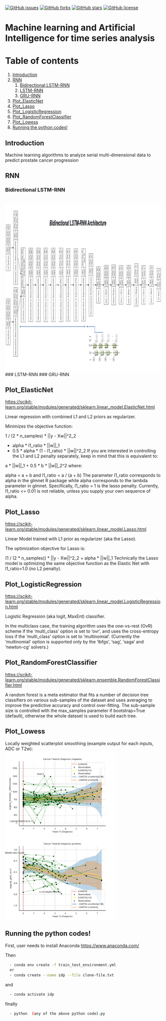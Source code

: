 
[![GitHub issues](https://img.shields.io/github/issues/kbronik2017/Machine_Learning_Cancer_Research_UCL)](https://github.com/kbronik2017/Machine_Learning_Cancer_Research_UCL/issues)
[![GitHub forks](https://img.shields.io/github/forks/kbronik2017/Machine_Learning_Cancer_Research_UCL)](https://github.com/kbronik2017/Machine_Learning_Cancer_Research_UCL/network)
[![GitHub stars](https://img.shields.io/github/stars/kbronik2017/Machine_Learning_Cancer_Research_UCL)](https://github.com/kbronik2017/Machine_Learning_Cancer_Research_UCL/stargazers)
[![GitHub license](https://img.shields.io/github/license/kbronik2017/Machine_Learning_Cancer_Research_UCL)](https://github.com/kbronik2017/Machine_Learning_Cancer_Research_UCL/blob/master/LICENSE)

# Machine learning and Artificial Intelligence for time series analysis


# Table of contents
1. [Introduction](#introduction)
2. [RNN](#paragraph1)
    1. [Bidirectional LSTM-RNN](#subparagraph1)
    2. [LSTM-RNN](#subparagraph2)
    3. [GRU-RNN](#subparagraph3)
3. [Plot_ElasticNet](#paragraph2)
4. [Plot_Lasso](#paragraph3)
5. [Plot_LogisticRegression](#paragraph4)
6. [Plot_RandomForestClassifier](#paragraph5)
7. [Plot_Lowess](#paragraph6)
8. [Running the python codes!](#paragraph7)

## Introduction <a name="introduction"></a>

Machine learning algorithms to analyze serial multi-dimensional data to predict prostate cancer progression

## RNN <a name="paragraph1"></a>

### Bidirectional LSTM-RNN <a name="subparagraph1"></a>
<br>
 <img height="540" src="images/Bidirectional_LSTM_RNN.jpg"/>
</br>
### LSTM-RNN <a name="subparagraph2"></a>
### GRU-RNN <a name="subparagraph3"></a>

## Plot_ElasticNet <a name="paragraph2"></a>

https://scikit-learn.org/stable/modules/generated/sklearn.linear_model.ElasticNet.html

Linear regression with combined L1 and L2 priors as regularizer.

Minimizes the objective function:

1 / (2 * n_samples) * ||y - Xw||^2_2
+ alpha * l1_ratio * ||w||_1
+ 0.5 * alpha * (1 - l1_ratio) * ||w||^2_2
If you are interested in controlling the L1 and L2 penalty separately, keep in mind that this is equivalent to:

a * ||w||_1 + 0.5 * b * ||w||_2^2
where:

alpha = a + b and l1_ratio = a / (a + b)
The parameter l1_ratio corresponds to alpha in the glmnet R package while alpha corresponds to the lambda parameter in glmnet. Specifically, l1_ratio = 1 is the lasso penalty. Currently, l1_ratio <= 0.01 is not reliable, unless you supply your own sequence of alpha.


## Plot_Lasso <a name="paragraph3"></a>

https://scikit-learn.org/stable/modules/generated/sklearn.linear_model.Lasso.html

Linear Model trained with L1 prior as regularizer (aka the Lasso).

The optimization objective for Lasso is:

(1 / (2 * n_samples)) * ||y - Xw||^2_2 + alpha * ||w||_1
Technically the Lasso model is optimizing the same objective function as the Elastic Net with l1_ratio=1.0 (no L2 penalty).

## Plot_LogisticRegression <a name="paragraph4"></a>

https://scikit-learn.org/stable/modules/generated/sklearn.linear_model.LogisticRegression.html

Logistic Regression (aka logit, MaxEnt) classifier.

In the multiclass case, the training algorithm uses the one-vs-rest (OvR) scheme if the ‘multi_class’ option is set to ‘ovr’, and uses the cross-entropy loss if the ‘multi_class’ option is set to ‘multinomial’. (Currently the ‘multinomial’ option is supported only by the ‘lbfgs’, ‘sag’, ‘saga’ and ‘newton-cg’ solvers.)

## Plot_RandomForestClassifier <a name="paragraph5"></a>

https://scikit-learn.org/stable/modules/generated/sklearn.ensemble.RandomForestClassifier.html

A random forest is a meta estimator that fits a number of decision tree classifiers on various sub-samples of the dataset and uses averaging to improve the predictive accuracy and control over-fitting. The sub-sample size is controlled with the max_samples parameter if bootstrap=True (default), otherwise the whole dataset is used to build each tree.

## Plot_Lowess <a name="paragraph6"></a>
Locally weighted scatterplot smoothing (example output for each inputs, ADC or T2w):
<br>
 <img height="270" src="Plot_Lowess/ADC_plots/example_ADC.png"/> <img height="270" src="Plot_Lowess/T2W_plots/example_T2w.png"/>
</br>

## Running the python codes!<a name="paragraph7"></a> 

First, user needs to install Anaconda https://www.anaconda.com/

Then


```sh
  - conda env create -f train_test_environment.yml
  or
  - conda create --name idp --file clone-file.txt
``` 
and 

```sh
  - conda activate idp
``` 
finally

```sh
  - python  (any of the above python code).py
``` 

